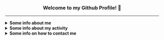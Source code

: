 <h3 align="center">Welcome to my Github Profile! 👋</h3>

***

<details><summary><strong>Some info about me</strong></summary><p>

- 🙋‍♂️ My name is **Uladzislau** *(Владислав)*
-  🎂 I'm **21** years old
   - 📆 I celebrate my birthday on **June 22**
- 🏠 I'm currently living in **Homiel, Belarus** *(My hometown)*
- 🏫 Graduated from the **Francisk Skorina Homiel State University**
  - **Faculty:** Mathematics and Programming Technologies
  - **Specialty:** Applied Informatics
- 🧑‍💻 I'm currently working at [Modsen](https://modsen-software.com) as a Front-end Software Engineer (Using React)
- 🗣 My primary language is **Russian**, but in most cases, I'm trying to use **English** *(Approximate level: B1)*
- 💕 I'm very passionate about **music** and **mobile photography**, as well as **creating beautiful interfaces** and **interesting projects**
- 👨‍🎓 Got the **Github Student Developer Pack** on **October 1, 2020**
- 💻 Using **MacBook Pro 13" 2020 (M1 - 16/512)**

</p></details>

<details><summary><strong>Some info about my activity</strong></summary><p>

- 📚 I'm currently learning:
  - **React (Advanced)**
- ❌ I've currently stop learning:
   - **C#**
   - **Rust**
   - **Ruby**
- 🏆 I've currently finished learning:
   - **[Basics] C / C++ / Java / Go / Pascal / SQL / Python / Node / Deno / Bun**
   - **[Intermediate] JavaScript / TypeScript / React / Next.js (App/Pages Router)**
- 🚧 I've contributed in:
   - [**javascript-tutorial/ru.javascript.info**](https://github.com/javascript-tutorial/ru.javascript.info/pulls?q=is%3Apr+author%3ASecondThundeR)
   - [**archlinux/archinstall**](https://github.com/archlinux/archinstall/pulls?q=is%3Apr+author%3ASecondThundeR)
   - [**MicrosoftDocs/windows-uwp**](https://github.com/MicrosoftDocs/windows-uwp/pulls?q=is%3Apr+author%3ASecondThundeR)
   - [**shikimori/shikimori**](https://github.com/shikimori/shikimori/pulls?q=is%3Apr+author%3ASecondThundeR)
   - [**aiogram/aiogram**](https://github.com/aiogram/aiogram/pulls?q=is%3Apr+author%3ASecondThundeR)
   - [**VKCOM/VKUI**](https://github.com/VKCOM/VKUI/pulls?q=is%3Apr+author%3ASecondThundeR)
   - [**ItzNeviKat/vkma-template**](https://github.com/ItzNeviKat/vkma-template/pulls?q=is%3Apr+author%3ASecondThundeR)
   - [**ItzNeviKat/router**](https://github.com/ItzNeviKat/router/pulls?q=is%3Apr+author%3ASecondThundeR)
   - [**reactjs/reactjs.org**](https://github.com/reactjs/reactjs.org/pulls?q=is%3Apr+author%3ASecondThundeR)
   - [**motion-canvas/motion-canvas**](https://github.com/motion-canvas/motion-canvas/pulls?q=is%3Apr+author%3ASecondThundeR)
   - [**SevereCloud/shikimori**](https://github.com/SevereCloud/shikimori/pulls?q=is%3Apr+author%3ASecondThundeR)
   - [**ecyrbe/zodios-react**](https://github.com/ecyrbe/zodios-react/pulls?q=is%3Apr+author%3ASecondThundeR)
   - [**mantinedev/mantine**](https://github.com/mantinedev/mantine/pulls?q=is%3Apr+author%3ASecondThundeR)
   - *and many others...*
- 🛠 I've been working on such "noticeable" projects:
   - [***Scroball X***](https://github.com/SecondThundeR/Scroball-X) *(Archived)* — Fork of [Scroball](https://github.com/peterjosling/scroball) by Peter Josling, where I made some changes to provide Google-like Material UI, Adless UX, Dark Theme, and many other visual improvements
   - [***DokiDoki-RenPy***](https://github.com/SecondThundeR/DokiDoki-RenPy) *(Not maintained)* — Decompiled code of Original Doki Doki Literature Club *(non-Plus version)* for internal use in RenPy Launcher, e.g. modification or self-learning
   - [**Project Aether**](https://github.com/SecondThundeR/secondthunder.github.io) — My personal [landing page](https://secondthunder.github.io). Built with Astro
   - [***shikithon***](https://github.com/SecondThundeR/shikithon) *(Archived)* - Yet another Python wrapper for Shikimori API
   - [**anya-bot-ts**](https://github.com/SecondThundeR/anya-bot-ts) *(Not maintained)* - A simple Telegram bot for auto-deleting Telegram premium stickers based on grammY library
   - [**Otaquiz**](https://github.com/SecondThundeR/otaquiz) *(Suspended)* - Otaku + Quiz = Qtaquiz (Anime quiz for guessing title name based on randomly selected screenshots. Built with T3 Stack, powered by Shikimori API)
   - [**deko-voice-bot**](https://github.com/SecondThundeR/deko-voice-bot) - Telegram bot for sending [deko's](https://liquipedia.net/counterstrike/Deko) phrases using Inline Query method. Written in TypeScript with grammY
  - **Outdated and inactive Figma Projects:**
    - [***OrbitReader***](https://www.figma.com/file/GsnLhc0IVJnofPt6yw3JZW/Orbit) *(Archived)* - A quick sketch for one unreleased app
    - [***Project Delta***](https://www.figma.com/file/Sk8zK5CWB7XjqRE0Uq5T04/Project-Delta) *(Archived)* - Sketch and ideas for interesting player design
    - [***Telegram Contest Work***](https://www.figma.com/file/9wgUy3OaqY1Tloz4jtCIuU/Telegram-Contest-(SecondThundeR)) *(Finished - 4th place - 1000$)* - My work for the [July contest for Designers](https://contest.com/docs/android-design-21) from the Telegram team
    - [***Unigram Redesign Contest***](https://www.figma.com/file/Ei6xUhhDvAshU06PAtGO1P/Codename-Micagram-(Unigram-Redesign)?node-id=178%3A100150&viewport=394%2C48%2C0.87) *(Finished - 2th place - 2000$)* - My work for the [January contest for Designers](https://contest.com/win11-design) from the Telegram team

</p></details>

<details><summary><strong>Some info on how to contact me</strong></summary><p>

- 🌍 Here are several sites where you can follow me:
  - **[VK](https://vk.com/secondthunder)**
  - **[Twitter](https://twitter.com/scndthndr)**
  - **[Instagram](https://instagram.com/AwayFromGalaxy)**
  - **[Last.fm](https://last.fm/user/AwayFromGalaxy)**
  - **[Spotify](https://open.spotify.com/user/secondthunder)**
  - **[Code::Stats](https://codestats.net/users/AwayFromGalaxy)**
  - **[Shikimori](https://shikimori.one/SecondThundeR)**
  - **[Discord](https://discord.com/users/156081219866591232)**

- 📫 The best way you can reach me:
  - ✈ **[Telegram](https://t.me/secondthunder)** or via 📧 **Email** - awayfromgalaxy@gmail.com
  - 🕖 My active time: **12 A.M. - 8 P.M.** *(UTC+3)*

</p></details>
